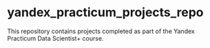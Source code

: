 # yandex_practicum_projects_repo
This repository contains projects completed as part of the Yandex Practicum Data Scientist+ course.
